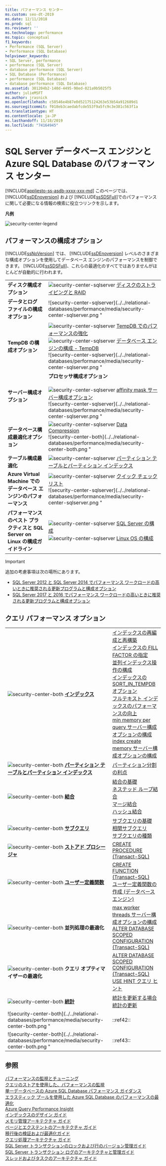 ```yaml
---
title: パフォーマンス センター
ms.custom: seo-dt-2019
ms.date: 12/11/2018
ms.prod: sql
ms.reviewer: ''
ms.technology: performance
ms.topic: conceptual
f1_keywords:
- Performance (SQL Server)
- Performance (SQL Database)
helpviewer_keywords:
- SQL Server, performance
- performance (SQL Server)
- database performance (SQL Server)
- SQL Database (Performance)
- performance (SQL Database)
- database performance (SQL Database)
ms.assetid: 301204b2-140d-4495-98ed-021a9b5025f5
author: julieMSFT
ms.author: jrasnick
ms.openlocfilehash: c58546e4b87e0d52175124263e53b54a912689d1
ms.sourcegitcommit: f018eb3caedabfcde553f9a5fc9c3e381c563f1a
ms.translationtype: HT
ms.contentlocale: ja-JP
ms.lasthandoff: 11/18/2019
ms.locfileid: "74164945"
---
```

# <a name="performance-center-for-sql-server-database-engine-and-azure-sql-database"></a>SQL Server データベース エンジンと Azure SQL Database のパフォーマンス センター
[!INCLUDE[appliesto-ss-asdb-xxxx-xxx-md](../../includes/appliesto-ss-asdb-xxxx-xxx-md.md)]
  このページでは、 [!INCLUDE[ssDEnoversion](../../includes/ssdenoversion-md.md)] および [!INCLUDE[ssSDSFull](../../includes/sssdsfull-md.md)]でのパフォーマンスに関して必要になる情報の検索に役立つリンクを示します。  
  
 **凡例**  
  
 ![security-center-legend](../../relational-databases/performance/media/security-center-legend.PNG "security-center-legend")  
  
## <a name="configuration-options-for-performance"></a>パフォーマンスの構成オプション  
 [!INCLUDE[ssNoVersion](../../includes/ssnoversion-md.md)] では、 [!INCLUDE[ssDEnoversion](../../includes/ssdenoversion-md.md)] レベルのさまざまな構成オプションを使用してデータベース エンジンのパフォーマンスを制御できます。 [!INCLUDE[ssSDSFull](../../includes/sssdsfull-md.md)]、これらの最適化のすべてではありませんがほとんどが自動的に行われます。  
  
|||  
|-|-|  
|**ディスク構成オプション**|![security-center-sqlserver](../../relational-databases/performance/media/security-center-sqlserver.png "security-center-sqlserver") [ディスクのストライピングと RAID](https://technet.microsoft.com/library/ms190764\(v=sql.105\).aspx)|  
|**データとログ ファイルの構成オプション**|![security-center-sqlserver](../../relational-databases/performance/media/security-center-sqlserver.png "|::ref3::|") [別々のドライブへのデータ ファイルとログ ファイルの配置](../../relational-databases/policy-based-management/place-data-and-log-files-on-separate-drives.md)<br />![security-center-sqlserver](../../relational-databases/performance/media/security-center-sqlserver.png "|::ref4::|") [データ ファイルとログ ファイルの既定の場所の表示または変更 &#40;SQL Server Management Studio&#41;](../../database-engine/configure-windows/view-or-change-the-default-locations-for-data-and-log-files.md)|  
|**TempDB の構成オプション**|![security-center-sqlserver](../../relational-databases/performance/media/security-center-sqlserver.png "security-center-sqlserver") [TempDB でのパフォーマンスの強化](../databases/tempdb-database.md)<br />![security-center-sqlserver](../../relational-databases/performance/media/security-center-sqlserver.png "security-center-sqlserver") [データベース エンジンの構成 - TempDB](https://msdn.microsoft.com/library/7aabd304-f3c9-4c2d-bf9d-5479ee2498da)<br />![security-center-sqlserver](../../relational-databases/performance/media/security-center-sqlserver.png "|::ref7::|") [SQL Server TempDB およびバッファー プール拡張域を格納するための Azure VM での SSD の使用](https://blogs.technet.com/b/dataplatforminsider/archive/2014/09/25/using-ssds-in-azure-vms-to-store-sql-server-tempdb-and-buffer-pool-extensions.aspx)<br />![security-center-sqlserver](../../relational-databases/performance/media/security-center-sqlserver.png "|::ref8::|") [Azure Virtual Machines での SQL Server 用一時ディスクに関するディスクとパフォーマンスのベスト プラクティス](https://azure.microsoft.com/documentation/articles/virtual-machines-sql-server-performance-best-practices/)|  
|**サーバー構成オプション**|**プロセッサ構成オプション**<br /><br />![security-center-sqlserver](../../relational-databases/performance/media/security-center-sqlserver.png "security-center-sqlserver") [affinity mask サーバー構成オプション](../../database-engine/configure-windows/affinity-mask-server-configuration-option.md)<br />![security-center-sqlserver](../../relational-databases/performance/media/security-center-sqlserver.png "|::ref10::|") [affinity Input-Output mask サーバー構成オプション](../../database-engine/configure-windows/affinity-input-output-mask-server-configuration-option.md)<br />![security-center-sqlserver](../../relational-databases/performance/media/security-center-sqlserver.png "security-center-sqlserver") [affinity64 mask サーバー構成オプション](../../database-engine/configure-windows/affinity64-mask-server-configuration-option.md)<br />![security-center-sqlserver](../../relational-databases/performance/media/security-center-sqlserver.png "|::ref12::|") [affinity64 Input-Output mask サーバー構成オプション](../../database-engine/configure-windows/affinity64-input-output-mask-server-configuration-option.md)<br />![security-center-sqlserver](../../relational-databases/performance/media/security-center-sqlserver.png "|::ref13::|") [max worker threads サーバー構成オプションの構成](../../database-engine/configure-windows/configure-the-max-worker-threads-server-configuration-option.md)<br /><br />**メモリ構成オプション**<br /><br />![security-center-sqlserver](../../relational-databases/performance/media/security-center-sqlserver.png "security-center-sqlserver") [サーバー メモリに関するサーバー構成オプション](../../database-engine/configure-windows/server-memory-server-configuration-options.md)<br /><br />**インデックス構成オプション**<br /><br />![security-center-sqlserver](../../relational-databases/performance/media/security-center-sqlserver.png "|::ref15::|") [fill factor サーバー構成オプションの構成](../../database-engine/configure-windows/configure-the-fill-factor-server-configuration-option.md)<br /><br />**クエリ構成オプション**<br /><br />![security-center-sqlserver](../../relational-databases/performance/media/security-center-sqlserver.png "|::ref16::|") [min memory per query サーバー構成オプションの構成](../../database-engine/configure-windows/configure-the-min-memory-per-query-server-configuration-option.md)<br />![security-center-sqlserver](../../relational-databases/performance/media/security-center-sqlserver.png "|::ref17::|") [query governor cost limit サーバー構成オプションの構成](../../database-engine/configure-windows/configure-the-query-governor-cost-limit-server-configuration-option.md)<br />![security-center-sqlserver](../../relational-databases/performance/media/security-center-sqlserver.png "|::ref18::|") [max degree of parallelism サーバー構成オプションの構成](../../database-engine/configure-windows/configure-the-max-degree-of-parallelism-server-configuration-option.md)<br />![security-center-sqlserver](../../relational-databases/performance/media/security-center-sqlserver.png "|::ref19::|") [cost threshold for parallelism サーバー構成オプションの構成](../../database-engine/configure-windows/configure-the-cost-threshold-for-parallelism-server-configuration-option.md)<br />![security-center-sqlserver](../../relational-databases/performance/media/security-center-sqlserver.png "|::ref20::|") [optimize for ad hoc workloads サーバー構成オプション](../../database-engine/configure-windows/optimize-for-ad-hoc-workloads-server-configuration-option.md)<br /><br />**バックアップ構成オプション**<br /><br />![security-center-sqlserver](../../relational-databases/performance/media/security-center-sqlserver.png "|::ref21::|") [backup compression default サーバー構成オプションの表示または構成](../../database-engine/configure-windows/view-or-configure-the-backup-compression-default-server-configuration-option.md)|  
|**データベース構成最適化オプション**|![security-center-sqlserver](../../relational-databases/performance/media/security-center-sqlserver.png "security-center-sqlserver") [Data Compression](../../relational-databases/data-compression/data-compression.md)<br />![security-center-both](../../relational-databases/performance/media/security-center-both.png "|::ref23::|") [データベースの互換性レベルの表示または変更](../../relational-databases/databases/view-or-change-the-compatibility-level-of-a-database.md)<br />![security-center-both](../../relational-databases/performance/media/security-center-both.png "|::ref24::|") [ALTER DATABASE SCOPED CONFIGURATION &#40;Transact-SQL&#41;](../../t-sql/statements/alter-database-scoped-configuration-transact-sql.md)|  
|**テーブル構成最適化**|![security-center-sqlserver](../../relational-databases/performance/media/security-center-sqlserver.png "security-center-sqlserver") [パーティション テーブルとパーティション インデックス](../../relational-databases/partitions/partitioned-tables-and-indexes.md)|  
|**Azure Virtual Machine でのデータベース エンジンのパフォーマンス**|![security-center-sqlserver](../../relational-databases/performance/media/security-center-sqlserver.png "security-center-sqlserver") [クイック チェック リスト](https://azure.microsoft.com/documentation/articles/virtual-machines-sql-server-performance-best-practices/)<br />![security-center-sqlserver](../../relational-databases/performance/media/security-center-sqlserver.png "|::ref27::|") [仮想マシンのサイズとストレージ アカウントに関する考慮事項](https://azure.microsoft.com/documentation/articles/virtual-machines-sql-server-performance-best-practices/)<br />![security-center-sqlserver](../../relational-databases/performance/media/security-center-sqlserver.png "security-center-sqlserver") [ディスクとパフォーマンスに関する考慮事項](https://azure.microsoft.com/documentation/articles/virtual-machines-sql-server-performance-best-practices/)<br />![security-center-sqlserver](../../relational-databases/performance/media/security-center-sqlserver.png "security-center-sqlserver") [I/O パフォーマンスに関する考慮事項](https://azure.microsoft.com/documentation/articles/virtual-machines-sql-server-performance-best-practices/)<br />![security-center-sqlserver](../../relational-databases/performance/media/security-center-sqlserver.png "security-center-sqlserver") [機能固有のパフォーマンスに関する考慮事項](https://azure.microsoft.com/documentation/articles/virtual-machines-sql-server-performance-best-practices/)| 
|**パフォーマンスのベスト プラクティスと SQL Server on Linux の構成ガイドライン**|![security-center-sqlserver](../../relational-databases/performance/media/security-center-sqlserver.png "security-center-sqlserver") [SQL Server の構成](../../linux/sql-server-linux-performance-best-practices.md#sql-server-configuration)<br />![security-center-sqlserver](../../relational-databases/performance/media/security-center-sqlserver.png "security-center-sqlserver") [Linux OS の構成](../../linux/sql-server-linux-performance-best-practices.md#linux-os-configuration)|

> [!IMPORTANT]
> 追加の考慮事項は次の場所にあります。    
> -  [SQL Server 2012 と SQL Server 2014 でパフォーマンス ワークロードの高いときに推奨される更新プログラムと構成オプション](https://support.microsoft.com/help/2964518)
> -  [SQL Server 2017 と 2016 でパフォーマンス ワークロードの高いときに推奨される更新プログラムと構成オプション](https://support.microsoft.com/help/4465518)

## <a name="query-performance-options"></a>クエリ パフォーマンス オプション  
  
|||  
|-|-|  
|![security-center-both](../../relational-databases/performance/media/security-center-both.png "security-center-both") **[インデックス](../../relational-databases/indexes/indexes.md)**|[インデックスの再編成と再構築](../../relational-databases/indexes/reorganize-and-rebuild-indexes.md)<br />[インデックスの FILL FACTOR の指定](../../relational-databases/indexes/specify-fill-factor-for-an-index.md)<br />[並列インデックス操作の構成](../../relational-databases/indexes/configure-parallel-index-operations.md)<br />[インデックスの SORT_IN_TEMPDB オプション](../../relational-databases/indexes/sort-in-tempdb-option-for-indexes.md)<br />[フルテキスト インデックスのパフォーマンスの向上](../../relational-databases/search/improve-the-performance-of-full-text-indexes.md)<br />[min memory per query サーバー構成オプションの構成](../../database-engine/configure-windows/configure-the-min-memory-per-query-server-configuration-option.md)<br />[index create memory サーバー構成オプションの構成](../../database-engine/configure-windows/configure-the-index-create-memory-server-configuration-option.md)|  
|![security-center-both](../../relational-databases/performance/media/security-center-both.png "security-center-both") **[パーティション テーブルとパーティション インデックス](../../relational-databases/partitions/partitioned-tables-and-indexes.md)**|[パーティション分割の利点](../partitions/partitioned-tables-and-indexes.md)|  
|![security-center-both](../../relational-databases/performance/media/security-center-both.png "security-center-both") **[結合](../../relational-databases/performance/joins.md)**|[結合の基礎](../../relational-databases/performance/joins.md#fundamentals)<br />[ネステッド ループ結合](../../relational-databases/performance/joins.md#nested_loops)<br />[マージ結合](../../relational-databases/performance/joins.md#merge)<br />[ハッシュ結合](../../relational-databases/performance/joins.md#hash)|  
|![security-center-both](../../relational-databases/performance/media/security-center-both.png "security-center-both") **[サブクエリ](../../relational-databases/performance/subqueries.md)**|[サブクエリの基礎](../../relational-databases/performance/subqueries.md#fundamentals)<br />[相関サブクエリ](../../relational-databases/performance/subqueries.md#correlated)<br />[サブクエリの種類](../../relational-databases/performance/subqueries.md#types)|  
|![security-center-both](../../relational-databases/performance/media/security-center-both.png "security-center-both") **[ストアド プロシージャ](../stored-procedures/stored-procedures-database-engine.md)**|[CREATE PROCEDURE &#40;Transact-SQL&#41;](../../t-sql/statements/create-procedure-transact-sql.md#best-practices)|  
|![security-center-both](../../relational-databases/performance/media/security-center-both.png "security-center-both") **[ユーザー定義関数](../user-defined-functions/user-defined-functions.md)**|[CREATE FUNCTION &#40;Transact-SQL&#41;](../../t-sql/statements/create-function-transact-sql.md#best-practices)<br />[ユーザー定義関数の作成 &#40;データベース エンジン&#41;](../user-defined-functions/create-user-defined-functions-database-engine.md)|  
|![security-center-both](../../relational-databases/performance/media/security-center-both.png "security-center-both") **並列処理の最適化**|[max worker threads サーバー構成オプションの構成](../../database-engine/configure-windows/configure-the-max-worker-threads-server-configuration-option.md)<br />[ALTER DATABASE SCOPED CONFIGURATION (Transact-SQL)](../../t-sql/statements/alter-database-scoped-configuration-transact-sql.md)|  
|![security-center-both](../../relational-databases/performance/media/security-center-both.png "security-center-both") **クエリ オプティマイザーの最適化**|[ALTER DATABASE SCOPED CONFIGURATION (Transact-SQL)](../../t-sql/statements/alter-database-scoped-configuration-transact-sql.md)<br />[USE HINT クエリ ヒント](../../t-sql/queries/hints-transact-sql-query.md#use_hint)|  
|![security-center-both](../../relational-databases/performance/media/security-center-both.png "security-center-both") **[統計](../../relational-databases/statistics/statistics.md)**|[統計を更新する場合](../statistics/statistics.md)<br />[統計の更新](../../relational-databases/statistics/update-statistics.md)|  
|![security-center-both](../../relational-databases/performance/media/security-center-both.png "|::ref42::|")  **[インメモリ OLTP &#40;インメモリ最適化&#41;](../../relational-databases/in-memory-oltp/in-memory-oltp-in-memory-optimization.md)**|[メモリ最適化テーブル](../../relational-databases/in-memory-oltp/memory-optimized-tables.md)<br />[ネイティブ コンパイル ストアド プロシージャ](../../relational-databases/in-memory-oltp/natively-compiled-stored-procedures.md)<br />[ネイティブ コンパイル ストアド プロシージャからの TempDB 内のテーブルの作成およびアクセス](../../relational-databases/in-memory-oltp/create-and-access-tables-in-tempdb-from-stored-procedures.md)<br />[メモリ最適化されたハッシュ インデックスのパフォーマンスに関する一般的な問題のトラブルシューティング](https://msdn.microsoft.com/library/1954a997-7585-4713-81fd-76d429b8d095)<br />「[実証: インメモリ OLTP によるパフォーマンスの向上](../../relational-databases/in-memory-oltp/demonstration-performance-improvement-of-in-memory-oltp.md)|
|![security-center-both](../../relational-databases/performance/media/security-center-both.png "|::ref43::|")  **[インテリジェントなクエリの処理](../../relational-databases/performance/intelligent-query-processing.md)**|[インテリジェントなクエリ処理](../../relational-databases/performance/intelligent-query-processing.md)|
  
## <a name="see-also"></a>参照  
 [パフォーマンスの監視とチューニング](../../relational-databases/performance/monitor-and-tune-for-performance.md)   
 [クエリのストアを使用した、パフォーマンスの監視](../../relational-databases/performance/monitoring-performance-by-using-the-query-store.md)   
 [単一データベースの Azure SQL Database パフォーマンス ガイダンス](https://azure.microsoft.com/documentation/articles/sql-database-performance-guidance/)   
 [エラスティック プールを使用した Azure SQL Database のパフォーマンスの最適化](https://azure.microsoft.com/documentation/articles/sql-database-elastic-pool-guidance/)   
 [Azure Query Performance Insight](https://azure.microsoft.com/documentation/articles/sql-database-query-performance/)  
 [インデックスのデザイン ガイド](../../relational-databases/sql-server-index-design-guide.md)  
 [メモリ管理アーキテクチャ ガイド](../../relational-databases/memory-management-architecture-guide.md)  
 [ページとエクステントのアーキテクチャ ガイド](../../relational-databases/pages-and-extents-architecture-guide.md)  
 [移行後の検証および最適化ガイド](../../relational-databases/post-migration-validation-and-optimization-guide.md)  
 [クエリ処理アーキテクチャ ガイド](../../relational-databases/query-processing-architecture-guide.md)  
 [SQL Server トランザクションのロックおよび行のバージョン管理ガイド](https://msdn.microsoft.com/library/jj856598)  
 [SQL Server トランザクション ログのアーキテクチャと管理ガイド](../../relational-databases/sql-server-transaction-log-architecture-and-management-guide.md)  
 [スレッドおよびタスクのアーキテクチャ ガイド](../../relational-databases/thread-and-task-architecture-guide.md) 
  
